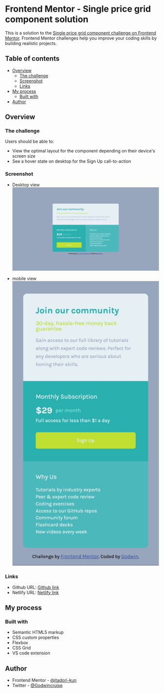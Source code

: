 # Frontend Mentor - Single price grid component solution

This is a solution to the [Single price grid component challenge on Frontend Mentor](https://www.frontendmentor.io/challenges/single-price-grid-component-5ce41129d0ff452fec5abbbc). Frontend Mentor challenges help you improve your coding skills by building realistic projects. 

## Table of contents

- [Overview](#overview)
  - [The challenge](#the-challenge)
  - [Screenshot](#screenshot)
  - [Links](#links)
- [My process](#my-process)
  - [Built with](#built-with)
- [Author](#author)

## Overview

### The challenge

Users should be able to:

- View the optimal layout for the component depending on their device's screen size
- See a hover state on desktop for the Sign Up call-to-action

### Screenshot
- Desktop view
![](./screenshot/Frontend-Mentor-Single-Price-Grid-Component-desktopScc.jpeg)

- mobile view
![](./screenshot/Frontend-Mentor-Single-Price-Grid-Component-MobileSc.jpeg)


### Links

- Github URL: [Github link](https://github.com/itadori-kun/single-price-grid-component.git)
- Netlify URL: [Netlify link](https://single-price-grid-component-preview.netlify.app/)

## My process

### Built with

- Semantic HTML5 markup
- CSS custom properties
- Flexbox
- CSS Grid
- VS code extension


## Author

- Frontend Mentor - [@itadori-kun](https://www.frontendmentor.io/profile/itadori-kun)
- Twitter - [@Godwincruise](https://www.twitter.com/Godwincruise)

